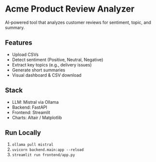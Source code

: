 
# Acme Product Review Analyzer

AI-powered tool that analyzes customer reviews for sentiment, topic, and summary.

## Features
- Upload CSVs
- Detect sentiment (Positive, Neutral, Negative)
- Extract key topics (e.g., delivery issues)
- Generate short summaries
- Visual dashboard & CSV download

## Stack
- LLM: Mistral via Ollama
- Backend: FastAPI
- Frontend: Streamlit
- Charts: Altair / Matplotlib

## Run Locally
1. `ollama pull mistral`
2. `uvicorn backend.main:app --reload`
3. `streamlit run frontend/app.py`
